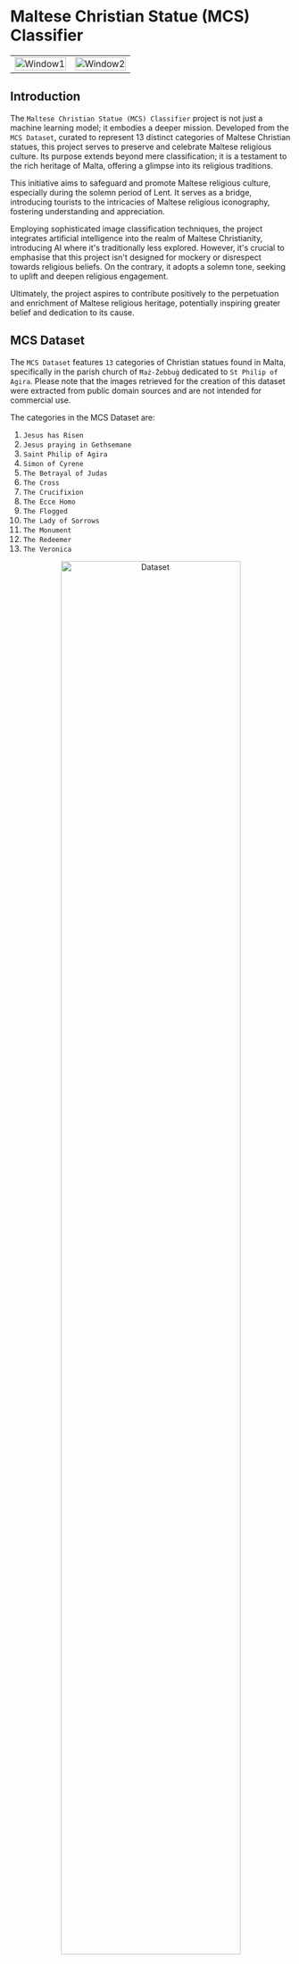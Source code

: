 # Maltese Christian Statue (MCS) Classifier
 
<p align='center'>
<table align="center">
  <tr>
    <td align="center">
      <img src="Predictions/Image_7.png" alt="Window1"  width="100%" height="auto" />
    </td>
    <td align="center">
      <img src="Predictions/Image_12.png" alt="Window2" width="100%" height="auto" />
  </tr>
</table>
</p>

## Introduction

<p align="justify">

The `Maltese Christian Statue (MCS) Classifier` project is not just a machine learning model; it embodies a deeper mission. Developed from the `MCS Dataset`, curated to represent 13 distinct categories of Maltese Christian statues, this project serves to preserve and celebrate Maltese religious culture. Its purpose extends beyond mere classification; it is a testament to the rich heritage of Malta, offering a glimpse into its religious traditions.

This initiative aims to safeguard and promote Maltese religious culture, especially during the solemn period of Lent. It serves as a bridge, introducing tourists to the intricacies of Maltese religious iconography, fostering understanding and appreciation.

Employing sophisticated image classification techniques, the project integrates artificial intelligence into the realm of Maltese Christianity, introducing AI where it's traditionally less explored. However, it's crucial to emphasise that this project isn't designed for mockery or disrespect towards religious beliefs. On the contrary, it adopts a solemn tone, seeking to uplift and deepen religious engagement.

Ultimately, the project aspires to contribute positively to the perpetuation and enrichment of Maltese religious heritage, potentially inspiring greater belief and dedication to its cause.

</p>

## MCS Dataset

<p align="justify">

The `MCS Dataset` features `13` categories of Christian statues found in Malta, specifically in the parish church of `Ħaż-Żebbuġ` dedicated to `St Philip of Agira`. Please note that the images retrieved for the creation of this dataset were extracted from public domain sources and are not intended for commercial use.

The categories in the MCS Dataset are:

1. `Jesus has Risen`
2. `Jesus praying in Gethsemane`
3. `Saint Philip of Agira`
4. `Simon of Cyrene`
5. `The Betrayal of Judas`
6. `The Cross`
7. `The Crucifixion`
8. `The Ecce Homo`
9. `The Flogged`
10. `The Lady of Sorrows`
11. `The Monument`
12. `The Redeemer`
13. `The Veronica`

</p>

<p align='center'>
  <img src="Assets/dataset.png" alt="Dataset" width="80%" height="auto">
</p>

## MCS Dataset Distribution

<p align="justify">

The `MCS Dataset` consists of `897` images distributed across the `13` classes. Illustrated below is the distribution of the dataset across the classes. Additionally it is also important to note that the dataset is split into `80%` training and `20%` testing data and utilise `Data Augmentation` techniques to increase the size of the dataset.

<p align='center'>
  <img src="Assets/image_distribution.png" alt="Dataset Distribution" width="80%" height="auto">
</p>

</p>

## MCS Classifier Model

<p align="justify">

Creating the MCS Classifier Model involved constructing a Convolutional Neural Network (CNN) using the `Keras` API. The model architecture incorporated the following layers:
- `VGG16 Base Model`: Utilising the VGG16 architecture with `imagenet` weights, excluding the final layer.
- `Flatten Layer`: Flattening the output from the VGG16 base model.
- `Dense Layer with 1024 units and Softmax Activation`: A densely connected layer with `1024` units and Softmax activation function. 

This configuration was chosen to facilitate efficient training by leveraging transfer learning techniques, utilising models pretrained on larger datasets. After model creation via the Keras API, training curves and a confusion matrix were generated to assess model performance, as depicted below.

`Training curves` offer a visual representation of the model's performance throughout the training process. These curves typically include plots of metrics such as loss and accuracy over epochs. Loss curves depict the model's error during training, showing how effectively the model is learning from the data. A decreasing loss indicates that the model is improving in its ability to make predictions. Accuracy curves illustrate the model's performance in terms of correctly classified samples over training epochs. By analysing training curves, researchers can identify trends, assess convergence, and determine whether further training is necessary.

<p align='center'>
  <img src="Assets/curves.png" alt="Training Curves" width="80%" height="auto">
</p>

On the other hand, a `confusion matrix` provides insight into the model's classification performance by summarising the number of correct and incorrect predictions for each class. It displays a grid where rows represent the actual classes, while columns represent the predicted classes. Each cell in the matrix indicates the number of instances where a sample of a particular class was classified as another class. Confusion matrices enable a more detailed analysis of model performance, highlighting areas where the model struggles to distinguish between classes. By examining the confusion matrix, researchers can identify specific classes that may require further attention or improvement in the model architecture or training data.

<p align='center'>
  <img src="Assets/cm.png" alt="Confusion Matrix" width="80%" height="auto">
</p>

</p>

## MCS Classifier Predictions

<p align="justify">
Illustrated below are predictions made by the MCS Classifier Model on unseen images from the test dataset. The model demonstrates its ability to classify Maltese Christian statues accurately, showcasing its potential to identify and categorise religious iconography to preserve and celebrate Maltese religious culture.


<p align='center'>
<table align="center">
  <tr>
    <td align="center">
      <img src="Predictions/Image_1.png" alt="Window1"  width="100%" height="auto" />
    </td>
    <td align="center">
      <img src="Predictions/Image_2.png" alt="Window2" width="100%" height="auto" />
    </td>
    <td align="center">
      <img src="Predictions/Image_3.png" alt="Window3" width="100%" height="auto" />
    </td>
  </tr>
  <tr>
    <td align="center">
      <img src="Predictions/Image_4.png" alt="Window1"  width="100%" height="auto" />
    </td>
    <td align="center">
      <img src="Predictions/Image_5.png" alt="Window2" width="100%" height="auto" />
    </td>
    <td align="center">
      <img src="Predictions/Image_6.png" alt="Window3" width="100%" height="auto" />
    </td>
  </tr>
  <tr>
    <td align="center">
      <img src="Predictions/Image_7.png" alt="Window1"  width="100%" height="auto" />
    </td>
    <td align="center">
      <img src="Predictions/Image_8.png" alt="Window2" width="100%" height="auto" />
    </td>
    <td align="center">
      <img src="Predictions/Image_9.png" alt="Window3" width="100%" height="auto" />
    </td>
  </tr>
  <tr>
    <td align="center">
      <img src="Predictions/Image_10.png" alt="Window1"  width="100%" height="auto" />
    </td>
    <td align="center">
      <img src="Predictions/Image_11.png" alt="Window2" width="100%" height="auto" />
    </td>
    <td align="center">
      <img src="Predictions/Image_12.png" alt="Window3" width="100%" height="auto" />
    </td>
  </tr>
  <tr>
    <td align="center">
      <img src="Predictions/Image_13.png" alt="Window1"  width="100%" height="auto" />
    </td>
    <td align="center">
      <img src="Predictions/Image_14.png" alt="Window2" width="100%" height="auto" />
    </td>
    <td align="center">
      <img src="Predictions/Image_15.png" alt="Window3" width="100%" height="auto" />
    </td>
  </tr>
</table>
</p>

</p>